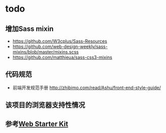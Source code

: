 # todo
## 增加Sass mixin
* https://github.com/W3cplus/Sass-Resources
* https://github.com/web-design-weekly/sass-mixins/blob/master/mixins.scss
* https://github.com/matthieua/sass-css3-mixins

## 代码规范
* 前端开发规范手册 http://zhibimo.com/read/Ashu/front-end-style-guide/

## 该项目的浏览器支持性情况

## 参考[Web Starter Kit](https://github.com/google/web-starter-kit)

